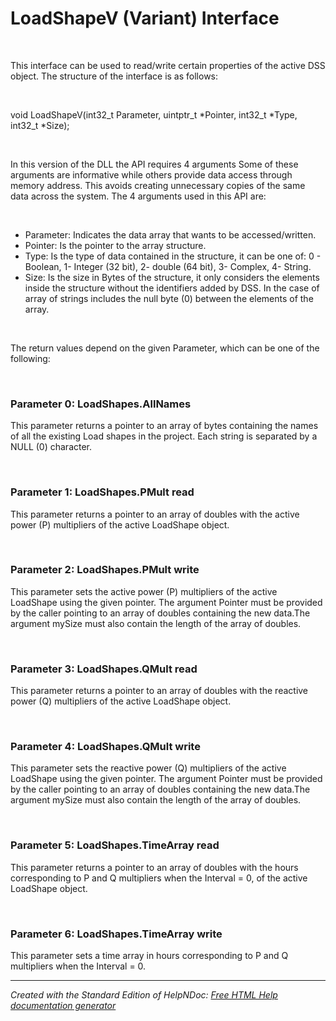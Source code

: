 # LoadShapeV (Variant) Interface

&nbsp;

This interface can be used to read/write certain properties of the active DSS object. The structure of the interface is as follows:

&nbsp;

void LoadShapeV(int32\_t Parameter, uintptr\_t \*Pointer, int32\_t \*Type, int32\_t \*Size);

&nbsp;

In this version of the DLL the API requires 4 arguments Some of these arguments are informative while others provide data access through memory address. This avoids creating unnecessary copies of the same data across the system. The 4 arguments used in this API are:

&nbsp;

* Parameter: Indicates the data array that wants to be accessed/written.
* Pointer: Is the pointer to the array structure.
* Type: Is the type of data contained in the structure, it can be one of: 0 - Boolean, 1- Integer (32 bit), 2- double (64 bit), 3- Complex, 4- String.
* Size: Is the size in Bytes of the structure, it only considers the elements inside the structure without the identifiers added by DSS. In the case of array of strings includes the null byte (0) between the elements of the array.  

&nbsp;

The return values depend on the given Parameter, which can be one of the following:

&nbsp;

### Parameter 0: LoadShapes.AllNames

This parameter returns a pointer to an array of bytes containing the names of all the existing Load shapes in the project. Each string is separated by a NULL (0) character.

&nbsp;

### Parameter 1: LoadShapes.PMult read

This parameter returns a pointer to an array of doubles with the active power (P) multipliers of the active LoadShape object. 

&nbsp;

### Parameter 2: LoadShapes.PMult write

This parameter sets the active power (P) multipliers of the active LoadShape using the given pointer. The argument Pointer must be provided by the caller pointing to an array of doubles containing the new data.The argument mySize must also contain the length of the array of doubles.

&nbsp;

### Parameter 3: LoadShapes.QMult read

This parameter returns a pointer to an array of doubles with the reactive power (Q) multipliers of the active LoadShape object. 

&nbsp;

### Parameter 4: LoadShapes.QMult write

This parameter sets the reactive power (Q) multipliers of the active LoadShape using the given pointer. The argument Pointer must be provided by the caller pointing to an array of doubles containing the new data.The argument mySize must also contain the length of the array of doubles.

&nbsp;

### Parameter 5: LoadShapes.TimeArray read

This parameter returns a pointer to an array of doubles with the hours corresponding to P and Q multipliers when the Interval = 0, of the active LoadShape object.

&nbsp;

### Parameter 6: LoadShapes.TimeArray write

This parameter sets a time array in hours corresponding to P and Q multipliers when the Interval = 0.


***
_Created with the Standard Edition of HelpNDoc: [Free HTML Help documentation generator](<https://www.helpndoc.com>)_
